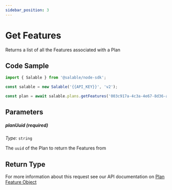 ```yaml
---
sidebar_position: 3
---
```


# Get Features

Returns a list of all the Features associated with a Plan

## Code Sample

```typescript
import { Salable } from '@salable/node-sdk';

const salable = new Salable('{{API_KEY}}', 'v2');

const plan = await salable.plans.getFeatures('003c917a-4c3a-4e67-8d36-adeb22281681');
```

## Parameters

##### planUuid (_required_)

_Type:_ `string`

The `uuid` of the Plan to return the Features from

## Return Type

For more information about this request see our API documentation on [Plan Feature Object](https://docs.salable.app/api/v2#tag/Plans/operation/getPlanFeatures)
